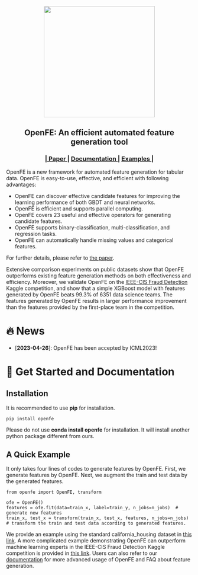 <div id="top" align="center">

<img src=https://github.com/IIIS-Li-Group/OpenFE/blob/master/docs/logo/openfe.svg width=300 />

OpenFE: An efficient automated feature generation tool
-----------------------------
<h3> |<a href="https://arxiv.org/abs/2211.12507"> Paper </a> | 
<a href="https://openfe-document.readthedocs.io/en/latest/"> Documentation </a> | 
<a href="https://github.com/IIIS-Li-Group/OpenFE/tree/master/examples"> Examples </a> |  </h3>

</div>

OpenFE is a new framework for automated feature generation for tabular data. 
OpenFE is easy-to-use, effective, and efficient with following advantages:
- OpenFE can discover effective candidate features for improving the learning performance of both GBDT and neural networks.
- OpenFE is efficient and supports parallel computing.
- OpenFE covers 23 useful and effective operators for generating candidate features.
- OpenFE supports binary-classification, multi-classification, and regression tasks.
- OpenFE can automatically handle missing values and categorical features.

For further details, please refer to [the paper](https://arxiv.org/abs/2211.12507). 

Extensive comparison experiments on public datasets show that OpenFE outperforms existing feature generation methods on both effectiveness and efficiency.
Moreover, we validate OpenFE on the [IEEE-CIS Fraud Detection](https://www.kaggle.com/competitions/ieee-fraud-detection)
Kaggle competition, and show that a simple XGBoost model with features generated by OpenFE 
beats 99.3% of 6351 data science teams. The features generated by OpenFE results in larger performance
improvement than the features provided by the first-place team in the competition.

# 🔥 News
- [**2023-04-26**]: OpenFE has been accepted by ICML2023!


# 🏴󠁶󠁵󠁭󠁡󠁰󠁿 Get Started and Documentation

## Installation

It is recommended to use **pip** for installation.

```
pip install openfe
```

Please do not use **conda install openfe** for installation.
It will install another python package different from ours.

## A Quick Example

It only takes four lines of codes to generate features by OpenFE. First, we generate features by OpenFE.
Next, we augment the train and test data by the generated features.

```
from openfe import OpenFE, transform

ofe = OpenFE()
features = ofe.fit(data=train_x, label=train_y, n_jobs=n_jobs)  # generate new features
train_x, test_x = transform(train_x, test_x, features, n_jobs=n_jobs) # transform the train and test data according to generated features.
```

We provide an example using the standard california_housing dataset in 
[this link](<https://github.com/IIIS-Li-Group/OpenFE/blob/master/examples/california_housing.py>). 
A more complicated example demonstrating OpenFE can outperform machine learning experts in the IEEE-CIS Fraud Detection 
Kaggle competition is provided in [this link](<https://github.com/IIIS-Li-Group/OpenFE/blob/master/examples/IEEE-CIS-Fraud-Detection/>).
Users can also refer to our [documentation](<https://openfe-document.readthedocs.io/en/latest/>) for more advanced usage of OpenFE and FAQ about feature generation.
